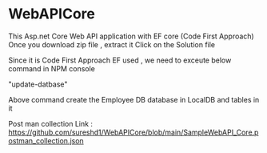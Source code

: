 # WebAPICore


This Asp.net Core Web API application with EF core (Code First Approach)
Once  you download zip file , extract it 
Click on the Solution file

Since it is Code First Approach EF used , we need to exceute below command in NPM console

"update-datbase"

Above command create the Employee DB database in LocalDB and tables in it

Post man collection Link : https://github.com/sureshd1/WebAPICore/blob/main/SampleWebAPI_Core.postman_collection.json

